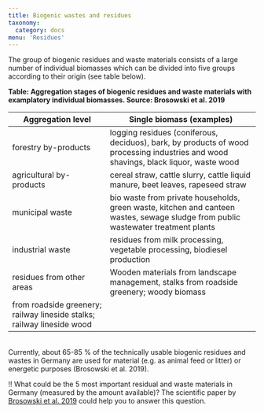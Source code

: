 ```yaml
---
title: Biogenic wastes and residues
taxonomy:
  category: docs
menu: 'Residues'
---
```


The group of biogenic residues and waste materials consists of a large number of individual biomasses which can be divided into five groups according to their origin (see table below).

**Table: Aggregation stages of biogenic residues and waste materials with examplatory individual biomasses. Source: Brosowski et al. 2019**

| Aggregation level | Single biomass (examples) |
|-|-|
| forestry by-products | logging residues (coniferous, deciduos), bark, by products of wood processing industries and wood shavings, black liquor, waste wood |
| agricultural by-products | cereal straw, cattle slurry, cattle liquid manure, beet leaves, rapeseed straw |
| municipal waste | bio waste from private households, green waste, kitchen and canteen wastes, sewage sludge from public wastewater treatment plants |
| industrial waste | residues from milk processing, vegetable processing, biodiesel production |
| residues from other areas | Wooden materials from landscape management, stalks from roadside greenery; woody biomass
from roadside greenery; railway lineside stalks; railway lineside wood |

<br>
Currently, about 65-85 % of the technically usable biogenic residues and wastes in Germany are used for material (e.g. as animal feed or litter) or energetic purposes (Brosowski et al. 2019). 

!! What could be the 5 most important residual and waste materials in Germany (measured by the amount available)? The scientific paper by [Brosowski et al. 2019](https://www.sciencedirect.com/science/article/pii/S0961953419302247) could help you to answer this question.

